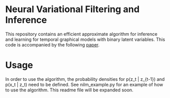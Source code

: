 # Neural Variational Filtering and Inference
This repository contains an efficient approximate algorithm for inference and learning for temporal graphical models with binary latent variables.
This code is accompanied by the following [paper](https://ieeexplore.ieee.org/abstract/document/8683552).

# Usage
In order to use the algorithm, the probability densities for p(z_t | z_{t-1}) and p(x_t | z_t) need to be defined. See nilm_example.py for an example of how to use the algorithm. This readme file will be expanded soon.
